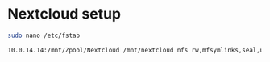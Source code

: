 # Nextcloud setup

```bash
sudo nano /etc/fstab
```

```txt
10.0.14.14:/mnt/Zpool/Nextcloud /mnt/nextcloud nfs rw,mfsymlinks,seal,uid=33,gid=0,file_mode=0770,dir_mode=0770 0 0
```
